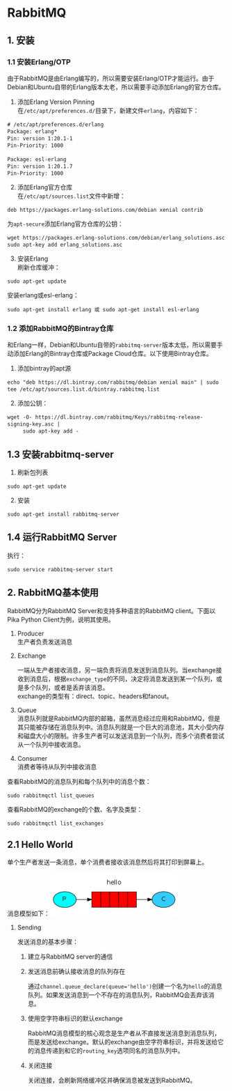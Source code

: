 # RabbitMQ    

## 1. 安装    

### 1.1 安装Erlang/OTP    
由于RabbitMQ是由Erlang编写的，所以需要安装Erlang/OTP才能运行。由于Debian和Ubuntu自带的Erlang版本太老，所以需要手动添加Erlang的官方仓库。    

1. 添加Erlang Version Pinning    
  在`/etc/apt/preferences.d/`目录下，新建文件`erlang`，内容如下：    
  ```shell
  # /etc/apt/preferences.d/erlang
  Package: erlang*
  Pin: version 1:20.1-1
  Pin-Priority: 1000

  Package: esl-erlang
  Pin: version 1:20.1.7
  Pin-Priority: 1000 
  ```

2. 添加Erlang官方仓库    
  在`/etc/apt/sources.list`文件中新增：    
  ```shell
  deb https://packages.erlang-solutions.com/debian xenial contrib
  ```

  为`apt-secure`添加Erlang官方仓库的公钥：    
  ```shell
  wget https://packages.erlang-solutions.com/debian/erlang_solutions.asc
  sudo apt-key add erlang_solutions.asc
  ```

3. 安装Erlang    
  刷新仓库缓冲：    
  ```shell
  sudo apt-get update
  ```

  安装erlang或esl-erlang：    
  ```shell
  sudo apt-get install erlang 或 sudo apt-get install esl-erlang
  ```

### 1.2 添加RabbitMQ的Bintray仓库    
和Erlang一样，Debian和Ubuntu自带的`rabbitmq-server`版本太低，所以需要手动添加Erlang的Bintray仓库或Package Cloud仓库。以下使用Bintray仓库。    

1. 添加bintray的apt源    
  ```shell
  echo "deb https://dl.bintray.com/rabbitmq/debian xenial main" | sudo tee /etc/apt/sources.list.d/bintray.rabbitmq.list
  ```

2. 添加公钥：    
  ```shell
  wget -O- https://dl.bintray.com/rabbitmq/Keys/rabbitmq-release-signing-key.asc |
       sudo apt-key add -
  ```

## 1.3 安装rabbitmq-server    
1. 刷新包列表    
  ```shell
  sudo apt-get update
  ```

2. 安装    
  ```shell
  sudo apt-get install rabbitmq-server
  ```

## 1.4 运行RabbitMQ Server    
执行：    
```shell
sudo service rabbitmq-server start
```

## 2. RabbitMQ基本使用    
RabbitMQ分为RabbitMQ Server和支持多种语言的RabbitMQ client。下面以Pika Python Client为例，说明其使用。    

1. Producer    
  生产者负责发送消息    

2. Exchange		

	一端从生产者接收消息，另一端负责将消息发送到消息队列。当exchange接收到消息后，根据`exchange_type`的不同，决定将消息发送到某一个队列，或是多个队列，或者是丢弃该消息。	
	exchange的类型有：direct、topic、headers和fanout。		

3. Queue    
  消息队列就是RabbitMQ内部的邮箱，虽然消息经过应用和RabbitMQ，但是其只能被存储在消息队列中。消息队列就是一个巨大的消息池，其大小受内存和磁盘大小的限制。许多生产者可以发送消息到一个队列，而多个消费者尝试从一个队列中接收消息。		

4. Consumer    
  消费者等待从队列中接收消息    

查看RabbitMQ的消息队列和每个队列中的消息个数：    
```shell
sudo rabbitmqctl list_queues
```

查看RabbitMQ的exchange的个数、名字及类型：	
```shell
sudo rabbitmqctl list_exchanges
```

## 2.1 Hello World    
单个生产者发送一条消息，单个消费者接收该消息然后将其打印到屏幕上。	

消息模型如下：	
![python-one-overall](https://github.com/Wangzhike/explore_OpenStack/raw/master/oslo-messaging/pictures/RabbitMQ/python-one-overall.png)

1. Sending	

	发送消息的基本步骤：	
	1. 建立与RabbitMQ server的通信	

	2. 发送消息前确认接收消息的队列存在		

		通过`channel.queue_declare(queue='hello')`创建一个名为`hello`的消息队列。如果发送消息到一个不存在的消息队列，RabbitMQ会丢弃该消息。		
	
	3. 使用空字符串标识的默认exchange	

		RabbitMQ消息模型的核心观念是生产者从不直接发送消息到消息队列，而是发送给exchange。默认的exchange由空字符串标识，并将发送给它的消息传递到和它的`routing_key`选项同名的消息队列中。	

	4. 关闭连接		

		关闭连接，会刷新网络缓冲区并确保消息被发送到RabbitMQ。	



